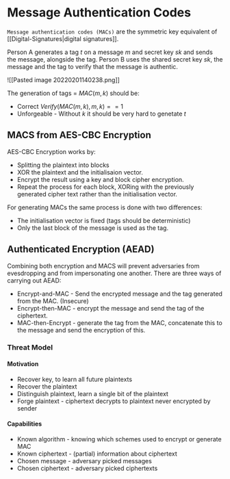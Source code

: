 # Message Authentication Codes 
`Message authentication codes (MACs)` are the symmetric key equivalent of [[Digital-Signatures|digital signatures]].

Person A generates a tag $t$ on a message $m$ and secret key $sk$ and sends the message, alongside the tag. Person B uses the shared secret key $sk$, the message and the tag to verify that the message is authentic. 

![[Pasted image 20220201140238.png]]

The generation of tags = $MAC(m,k)$ should be:
* Correct $Verify(MAC(m,k), m, k) == 1$
* Unforgeable - Without $k$ it should be very hard to genetate $t$

## MACS from AES-CBC Encryption
AES-CBC Encryption works by:
* Splitting the plaintext into blocks
* XOR the plaintext and the initialisaion vector.
* Encrypt the result using a key and block cipher encryption.
* Repeat the process for each block, XORing with the previously generated cipher text rather than the initialisation vector.

For generating MACs the same process is done with two differences:
* The initialisation vector is fixed (tags should be deterministic) 
* Only the last block of the message is used as the tag.

## Authenticated Encryption (AEAD)
Combining both encryption and MACS will prevent adversaries from evesdropping and from impersonating one another. There are three ways of carrying out AEAD:
* Encrypt-and-MAC - Send the encrypted message and the tag generated from the MAC. (Insecure)
* Encrypt-then-MAC - encrypt the message and send the tag of the ciphertext.
* MAC-then-Encrypt - generate the tag from the MAC, concatenate this to the message and send the encryption of this.

### Threat Model
#### Motivation
* Recover key, to learn all future plaintexts
* Recover the plaintext
* Distinguish plaintext, learn a single bit of the plaintext
* Forge plaintext - ciphertext decrypts to plaintext never encrypted by sender

#### Capabilities
* Known algorithm - knowing which schemes used to encrypt or generate MAC
* Known ciphertext - (partial) information about ciphertext
* Chosen message - adversary picked messages
* Chosen ciphertext - adversary picked ciphertexts